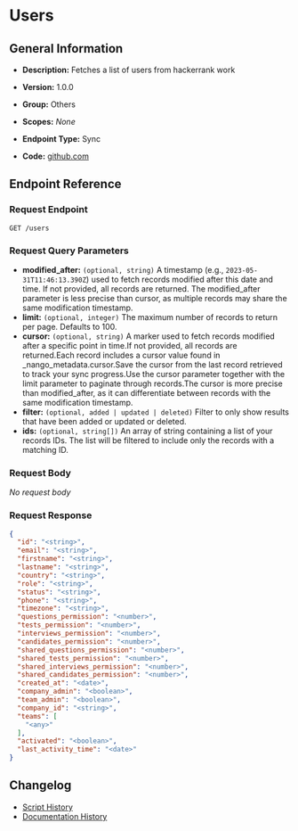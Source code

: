 <!-- BEGIN GENERATED CONTENT -->
# Users

## General Information

- **Description:** Fetches a list of users from hackerrank work

- **Version:** 1.0.0
- **Group:** Others
- **Scopes:** _None_
- **Endpoint Type:** Sync
- **Code:** [github.com](https://github.com/NangoHQ/integration-templates/tree/main/integrations/hackerrank-work/syncs/users.ts)


## Endpoint Reference

### Request Endpoint

`GET /users`

### Request Query Parameters

- **modified_after:** `(optional, string)` A timestamp (e.g., `2023-05-31T11:46:13.390Z`) used to fetch records modified after this date and time. If not provided, all records are returned. The modified_after parameter is less precise than cursor, as multiple records may share the same modification timestamp.
- **limit:** `(optional, integer)` The maximum number of records to return per page. Defaults to 100.
- **cursor:** `(optional, string)` A marker used to fetch records modified after a specific point in time.If not provided, all records are returned.Each record includes a cursor value found in _nango_metadata.cursor.Save the cursor from the last record retrieved to track your sync progress.Use the cursor parameter together with the limit parameter to paginate through records.The cursor is more precise than modified_after, as it can differentiate between records with the same modification timestamp.
- **filter:** `(optional, added | updated | deleted)` Filter to only show results that have been added or updated or deleted.
- **ids:** `(optional, string[])` An array of string containing a list of your records IDs. The list will be filtered to include only the records with a matching ID.

### Request Body

_No request body_

### Request Response

```json
{
  "id": "<string>",
  "email": "<string>",
  "firstname": "<string>",
  "lastname": "<string>",
  "country": "<string>",
  "role": "<string>",
  "status": "<string>",
  "phone": "<string>",
  "timezone": "<string>",
  "questions_permission": "<number>",
  "tests_permission": "<number>",
  "interviews_permission": "<number>",
  "candidates_permission": "<number>",
  "shared_questions_permission": "<number>",
  "shared_tests_permission": "<number>",
  "shared_interviews_permission": "<number>",
  "shared_candidates_permission": "<number>",
  "created_at": "<date>",
  "company_admin": "<boolean>",
  "team_admin": "<boolean>",
  "company_id": "<string>",
  "teams": [
    "<any>"
  ],
  "activated": "<boolean>",
  "last_activity_time": "<date>"
}
```

## Changelog

- [Script History](https://github.com/NangoHQ/integration-templates/commits/main/integrations/hackerrank-work/syncs/users.ts)
- [Documentation History](https://github.com/NangoHQ/integration-templates/commits/main/integrations/hackerrank-work/syncs/users.md)

<!-- END  GENERATED CONTENT -->

